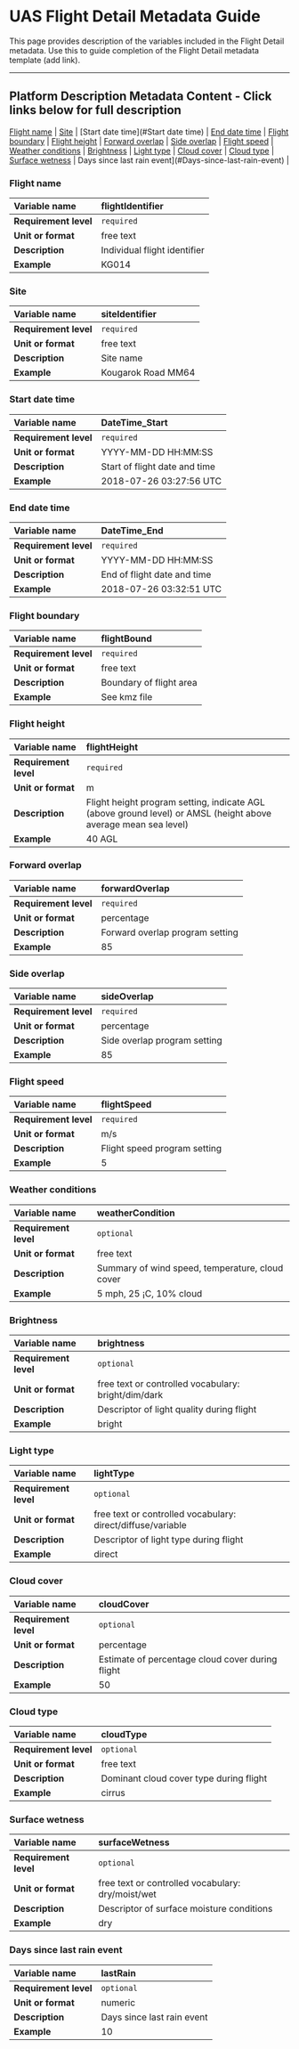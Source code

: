 # UAS Flight Detail Metadata Guide

This page provides description of the variables included in the Flight Detail metadata. Use this to guide completion of the Flight Detail metadata template (add link). 

---  
## Platform Description Metadata Content - Click links below for full description
[Flight name](#Flight-name) |
[Site](#Site) |
[Start date time](#Start date time) |
[End date time](#End-date-time) |
[Flight boundary](#Flight-boundary) |
[Flight height](#Flight-height) |
[Forward overlap](#Forward-overlap) |
[Side overlap](#Side-overlap) |
[Flight speed](#Flight-speed) |
[Weather conditions](#Weather-conditions) |
[Brightness](#Brightness) |
[Light type](#Light-type) |
[Cloud cover](#Cloud-cover) |
[Cloud type](#Cloud-type) |
[Surface wetness](#Surface-wetness) |
Days since last rain event](#Days-since-last-rain-event) |

### Flight name
|**Variable name**|flightIdentifier|
|:----------------------------------------------------|:----------------------------------------------------|
|**Requirement level**|`required`|
|**Unit or format**|free text|
|**Description**|Individual flight identifier|
|**Example**|KG014|

### Site
|**Variable name**|siteIdentifier|
|:----------------------------------------------------|:----------------------------------------------------|
|**Requirement level**|`required`|
|**Unit or format**|free text|
|**Description**|Site name|
|**Example**|Kougarok Road MM64|

### Start date time
|**Variable name**|DateTime_Start|
|:----------------------------------------------------|:----------------------------------------------------|
|**Requirement level**|`required`|
|**Unit or format**|YYYY-MM-DD HH:MM:SS|
|**Description**|Start of flight date and time|
|**Example**|2018-07-26 03:27:56 UTC|

### End date time
|**Variable name**|DateTime_End|
|:----------------------------------------------------|:----------------------------------------------------|
|**Requirement level**|`required`|
|**Unit or format**|YYYY-MM-DD HH:MM:SS|
|**Description**|End of flight date and time|
|**Example**|2018-07-26 03:32:51 UTC|

### Flight boundary
|**Variable name**|flightBound|
|:----------------------------------------------------|:----------------------------------------------------|
|**Requirement level**|`required`|
|**Unit or format**|free text|
|**Description**|Boundary of flight area|
|**Example**|See kmz file|

### Flight height
|**Variable name**|flightHeight|
|:----------------------------------------------------|:----------------------------------------------------|
|**Requirement level**|`required`|
|**Unit or format**|m|
|**Description**|Flight height program setting, indicate AGL (above ground level) or AMSL (height above average mean sea level)|
|**Example**|40 AGL|

### Forward overlap
|**Variable name**|forwardOverlap|
|:----------------------------------------------------|:----------------------------------------------------|
|**Requirement level**|`required`|
|**Unit or format**|percentage|
|**Description**|Forward overlap program setting|
|**Example**|85|

### Side overlap
|**Variable name**|sideOverlap|
|:----------------------------------------------------|:----------------------------------------------------|
|**Requirement level**|`required`|
|**Unit or format**|percentage|
|**Description**|Side overlap program setting|
|**Example**|85|

### Flight speed
|**Variable name**|flightSpeed|
|:----------------------------------------------------|:----------------------------------------------------|
|**Requirement level**|`required`|
|**Unit or format**|m/s|
|**Description**|Flight speed program setting|
|**Example**|5|

### Weather conditions
|**Variable name**|weatherCondition|
|:----------------------------------------------------|:----------------------------------------------------|
|**Requirement level**|`optional`|
|**Unit or format**|free text|
|**Description**|Summary of wind speed, temperature, cloud cover|
|**Example**|5 mph, 25 ¡C, 10% cloud|

### Brightness
|**Variable name**|brightness|
|:----------------------------------------------------|:----------------------------------------------------|
|**Requirement level**|`optional`|
|**Unit or format**|free text or controlled vocabulary: bright/dim/dark|
|**Description**|Descriptor of light quality during flight|
|**Example**|bright|

### Light type
|**Variable name**|lightType|
|:----------------------------------------------------|:----------------------------------------------------|
|**Requirement level**|`optional`|
|**Unit or format**|free text or controlled vocabulary: direct/diffuse/variable|
|**Description**|Descriptor of light type during flight|
|**Example**|direct|
### Cloud cover
|**Variable name**|cloudCover|
|:----------------------------------------------------|:----------------------------------------------------|
|**Requirement level**|`optional`|
|**Unit or format**|percentage|
|**Description**|Estimate of percentage cloud cover during flight|
|**Example**|50|

### Cloud type
|**Variable name**|cloudType|
|:----------------------------------------------------|:----------------------------------------------------|
|**Requirement level**|`optional`|
|**Unit or format**|free text|
|**Description**|Dominant cloud cover type during flight|
|**Example**|cirrus|

### Surface wetness
|**Variable name**|surfaceWetness|
|:----------------------------------------------------|:----------------------------------------------------|
|**Requirement level**|`optional`|
|**Unit or format**|free text or controlled vocabulary: dry/moist/wet|
|**Description**|Descriptor of surface moisture conditions|
|**Example**|dry|

### Days since last rain event
|**Variable name**|lastRain|
|:----------------------------------------------------|:----------------------------------------------------|
|**Requirement level**|`optional`|
|**Unit or format**|numeric|
|**Description**|Days since last rain event|
|**Example**|10|
